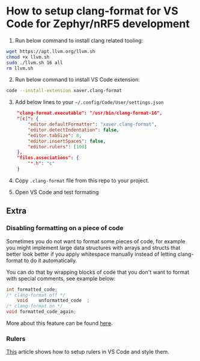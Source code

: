 # How to setup clang-format for VS Code for Zephyr/nRF5 development

1. Run below command to install clang related tooling:

```bash
wget https://apt.llvm.org/llvm.sh
chmod +x llvm.sh
sudo ./llvm.sh 16 all
rm llvm.sh
```

2. Run below command to install VS Code extension:

```bash
code --install-extension xaver.clang-format
```

3. Add below lines to your `~/.config/Code/User/settings.json`

```json
    "clang-format.executable": "/usr/bin/clang-format-16",
    "[c]": {
        "editor.defaultFormatter": "xaver.clang-format",
        "editor.detectIndentation": false,
        "editor.tabSize": 8,
        "editor.insertSpaces": false,
        "editor.rulers": [100]
    },
    "files.associations": {
        "*.h": "c"
    }
```

4. Copy `.clang-format` file from this repo to your project.

5. Open VS Code and test formating

## Extra

### Disabling formatting on a piece of code

Sometimes you do not want to format some pieces of code, for example you might
implement large data structures with arrays and structs that better look better
if you apply whitespace manually instead of letting clang-format to do it
automatically.

You can do that by wrapping blocks of code that you don't want to format with
special comments, see example below:

```C
int formatted_code;
/* clang-format off */
    void    unformatted_code  ;
/* clang-format on */
void formatted_code_again;
```

More about this feature can be found
[here](https://clang.llvm.org/docs/ClangFormatStyleOptions.html#disabling-formatting-on-a-piece-of-code).

### Rulers

[This](https://dev.to/brad_beggs/vs-code-vertical-rulers-for-prettier-code-3gp3)
article shows how to setup rulers in VS Code and style them.

